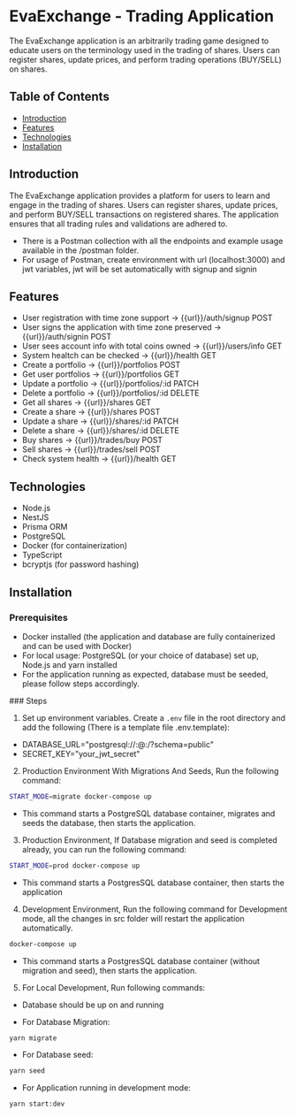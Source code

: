 # EvaExchange - Trading Application

The EvaExchange application is an arbitrarily trading game designed to educate users on the terminology used in the trading of shares. 
Users can register shares, update prices, and perform trading operations (BUY/SELL) on shares.

## Table of Contents

- [Introduction](#introduction)
- [Features](#features)
- [Technologies](#technologies)
- [Installation](#installation)

## Introduction

The EvaExchange application provides a platform for users to learn and engage in the trading of shares.
Users can register shares, update prices, and perform BUY/SELL transactions on registered shares. The application ensures that all trading rules and validations are adhered to.

- There is a Postman collection with all the endpoints and example usage available in the /postman folder.
- For usage of Postman, create environment with url (localhost:3000) and jwt variables, jwt will be set automatically with signup and signin

## Features

- User registration with time zone support -> {{url}}/auth/signup POST
- User signs the application with time zone preserved -> {{url}}/auth/signin POST
- User sees account info with total coins owned -> {{url}}/users/info GET
- System healtch can be checked -> {{url}}/health GET
- Create a portfolio -> {{url}}/portfolios POST
- Get user portfolios -> {{url}}/portfolios GET
- Update a portfolio -> {{url}}/portfolios/:id PATCH
- Delete a portfolio -> {{url}}/portfolios/:id DELETE
- Get all shares -> {{url}}/shares GET
- Create a share -> {{url}}/shares POST
- Update a share -> {{url}}/shares/:id PATCH
- Delete a share -> {{url}}/shares/:id DELETE
- Buy shares -> {{url}}/trades/buy POST
- Sell shares -> {{url}}/trades/sell POST
- Check system health -> {{url}}/health GET

## Technologies

- Node.js
- NestJS
- Prisma ORM
- PostgreSQL
- Docker (for containerization)
- TypeScript
- bcryptjs (for password hashing)

## Installation

### Prerequisites

- Docker installed (the application and database are fully containerized and can be used with Docker)
- For local usage: PostgreSQL (or your choice of database) set up, Node.js and yarn installed
- For the application running as expected, database must be seeded, please follow steps accordingly.

### Steps

1. Set up environment variables. Create a `.env` file in the root directory and add the following (There is a template file .env.template):

- DATABASE_URL="postgresql://<username>:<password>@<host>:<port>/<database>?schema=public"
- SECRET_KEY="your_jwt_secret"

2. Production Environment With Migrations And Seeds, Run the following command:

```sh
START_MODE=migrate docker-compose up
```

- This command starts a PostgreSQL database container, migrates and seeds the database, then starts the application.

3. Production Environment, If Database migration and seed is completed already, you can run the following command:

```sh
START_MODE=prod docker-compose up
```

- This command starts a PostgresSQL database container, then starts the application

4. Development Environment, Run the following command for Development mode, all the changes in src folder will restart the application automatically.

```sh
docker-compose up
```

- This command starts a PostgresSQL database container (without migration and seed), then starts the application.

5. For Local Development, Run following commands:

- Database should be up on and running

- For Database Migration:

```sh
yarn migrate
```

- For Database seed:

```sh
yarn seed
```

- For Application running in development mode:

```sh
yarn start:dev
```
